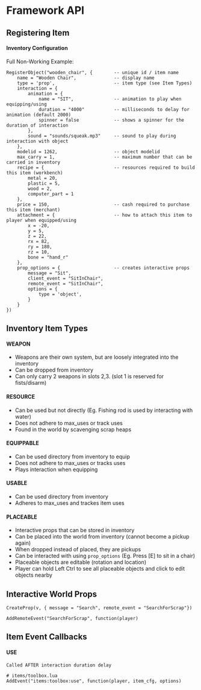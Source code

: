 # Framework API

## Registering Item

#### Inventory Configuration

Full Non-Working Example:
```
RegisterObject("wooden_chair", {        -- unique id / item name
    name = "Wooden Chair",              -- display name
    type = 'prop',                      -- item type (see Item Types)
    interaction = {
        animation = { 
            name = "SIT",               -- animation to play when equipping/using
            duration = "4000"           -- milliseconds to delay for animation (default 2000)
            spinner = false             -- shows a spinner for the duration of interaction
        },
        sound = "sounds/squeak.mp3"     -- sound to play during interaction with object
    },
    modelid = 1262,                     -- object modelid
    max_carry = 1,                      -- maximum number that can be carried in inventory
    recipe = {                          -- resources required to build this item (workbench)
        metal = 20,
        plastic = 5,
        wood = 2,
        computer_part = 1
    },
    price = 150,                        -- cash required to purchase this item (merchant)
    attachment = {                      -- how to attach this item to player when equipped/using
        x = -20, 
        y = 5, 
        z = 22, 
        rx = 82, 
        ry = 180, 
        rz = 10, 
        bone = "hand_r" 
    },
    prop_options = {                    -- creates interactive props
        message = "Sit",
        client_event = "SitInChair",
        remote_event = "SitInChair",
        options = {
            type = 'object',
        }
    }
})
```

## Inventory Item Types

#### WEAPON
- Weapons are their own system, but are loosely integrated into the inventory
- Can be dropped from inventory
- Can only carry 2 weapons in slots 2,3.  (slot 1 is reserved for fists/disarm)

#### RESOURCE
- Can be used but not directly (Eg. Fishing rod is used by interacting with water)
- Does not adhere to max_uses or track uses
- Found in the world by scavenging scrap heaps

#### EQUIPPABLE
- Can be used directory from inventory to equip
- Does not adhere to max_uses or tracks uses
- Plays interaction when equipping

#### USABLE
- Can be used directory from inventory
- Adheres to max_uses and trackes item uses

#### PLACEABLE
- Interactive props that can be stored in inventory
- Can be placed into the world from inventory (cannot become a pickup again)
- When dropped instead of placed, they are pickups
- Can be interacted with using `prop_options` (Eg. Press [E] to sit in a chair)
- Placeable objects are editable (rotation and location)
- Player can hold Left Ctrl to see all placeable objects and click to edit objects nearby

## Interactive World Props

```
CreateProp(v, { message = "Search", remote_event = "SearchForScrap"})
```

```
AddRemoteEvent("SearchForScrap", function(player)
```

## Item Event Callbacks

#### USE

```
Called AFTER interaction duration delay

# items/toolbox.lua
AddEvent("items:toolbox:use", function(player, item_cfg, options)
```
